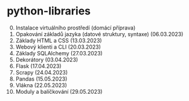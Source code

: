 # python-libraries

0. Instalace virtuálního prostředí (domácí příprava)
1. Opakování základů jazyka (datové struktury, syntaxe) (06.03.2023)
2. Základy HTML a CSS (13.03.2023)
3. Webový klienti a CLI (20.03.2023)
4. Základy SQLAlchemy (27.03.2023)
5. Dekorátory (03.04.2023)
6. Flask (17.04.2023)
7. Scrapy (24.04.2023)
8. Pandas (15.05.2023)
9. Vlákna (22.05.2023)
10. Moduly a balíčkování (29.05.2023)